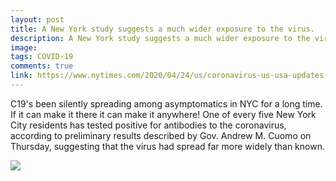 ```yaml
---
layout: post
title: A New York study suggests a much wider exposure to the virus.
description: A New York study suggests a much wider exposure to the virus.
image: 
tags: COVID-19
comments: true
link: https://www.nytimes.com/2020/04/24/us/coronavirus-us-usa-updates.html#link-1fa27ad8
---
```

C19's been silently spreading among asymptomatics in NYC for a long time. If it can make it there it can make it anywhere! One of every five New York City residents has tested positive for antibodies to the coronavirus, according to preliminary results described by Gov. Andrew M. Cuomo on Thursday, suggesting that the virus had spread far more widely than known.

![](https://lh6.googleusercontent.com/xFNurFMvAn2kMZ1xYZWk6z-xS_CGhtGCuPmQqj6inTFJ1jAh9q1dYaEZEX02p49PxO8lmKVe9HoQE76tx37NdvYp8uUnEVgA7iF-_l0dwtXslorR3g=w1280)

